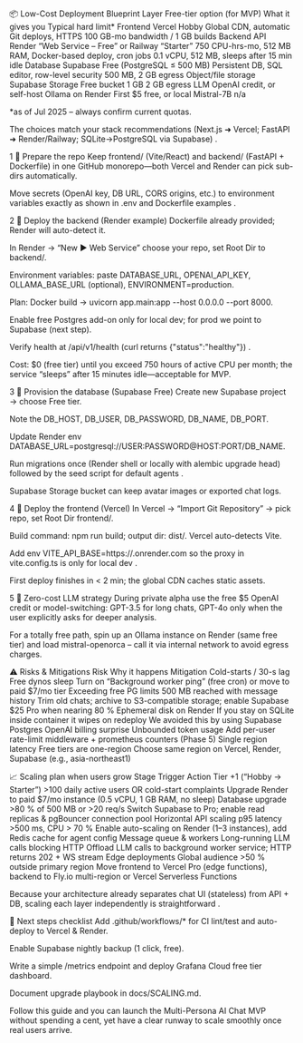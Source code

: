 
📦 Low-Cost Deployment Blueprint
Layer	Free-tier option (for MVP)	What it gives you	Typical hard limit*
Frontend	Vercel Hobby	Global CDN, automatic Git deploys, HTTPS	100 GB-mo bandwidth / 1 GB builds
Backend API	Render “Web Service – Free” or Railway “Starter”	750 CPU-hrs-mo, 512 MB RAM, Docker-based deploy, cron jobs	0.1 vCPU, 512 MB, sleeps after 15 min idle
Database	Supabase Free (PostgreSQL ≤ 500 MB)	Persistent DB, SQL editor, row-level security	500 MB, 2 GB egress
Object/file storage	Supabase Storage Free bucket	1 GB	2 GB egress
LLM	OpenAI credit, or self-host Ollama on Render	First $5 free, or local Mistral-7B	n/a

*as of Jul 2025 – always confirm current quotas.

The choices match your stack recommendations (Next.js ➜ Vercel; FastAPI ➜ Render/Railway; SQLite→PostgreSQL via Supabase)
.

1 ️⃣ Prepare the repo
Keep frontend/ (Vite/React) and backend/ (FastAPI + Dockerfile) in one GitHub monorepo—both Vercel and Render can pick sub-dirs automatically.

Move secrets (OpenAI key, DB URL, CORS origins, etc.) to environment variables exactly as shown in .env and Dockerfile examples
.

2 ️⃣ Deploy the backend (Render example)
Dockerfile already provided; Render will auto-detect it.

In Render → “New ► Web Service” choose your repo, set Root Dir to backend/.

Environment variables: paste DATABASE_URL, OPENAI_API_KEY, OLLAMA_BASE_URL (optional), ENVIRONMENT=production.

Plan: Docker build → uvicorn app.main:app --host 0.0.0.0 --port 8000.

Enable free Postgres add-on only for local dev; for prod we point to Supabase (next step).

Verify health at /api/v1/health (curl returns {"status":"healthy"})
.

Cost: $0 (free tier) until you exceed 750 hours of active CPU per month; the service “sleeps” after 15 minutes idle—acceptable for MVP.

3 ️⃣ Provision the database (Supabase Free)
Create new Supabase project → choose Free tier.

Note the DB_HOST, DB_USER, DB_PASSWORD, DB_NAME, DB_PORT.

Update Render env DATABASE_URL=postgresql://USER:PASSWORD@HOST:PORT/DB_NAME.

Run migrations once (Render shell or locally with alembic upgrade head) followed by the seed script for default agents
.

Supabase Storage bucket can keep avatar images or exported chat logs.

4 ️⃣ Deploy the frontend (Vercel)
In Vercel → “Import Git Repository” → pick repo, set Root Dir frontend/.

Build command: npm run build; output dir: dist/. Vercel auto-detects Vite.

Add env VITE_API_BASE=https://<render-service>.onrender.com so the proxy in vite.config.ts is only for local dev
.

First deploy finishes in < 2 min; the global CDN caches static assets.

5 ️⃣ Zero-cost LLM strategy
During private alpha use the free $5 OpenAI credit or model-switching: GPT-3.5 for long chats, GPT-4o only when the user explicitly asks for deeper analysis.

For a totally free path, spin up an Ollama instance on Render (same free tier) and load mistral-openorca – call it via internal network to avoid egress charges.

⚠️ Risks & Mitigations
Risk	Why it happens	Mitigation
Cold-starts / 30-s lag	Free dynos sleep	Turn on “Background worker ping” (free cron) or move to paid $7/mo tier
Exceeding free PG limits	500 MB reached with message history	Trim old chats; archive to S3-compatible storage; enable Supabase $25 Pro when nearing 80 %
Ephemeral disk on Render	If you stay on SQLite inside container it wipes on redeploy	We avoided this by using Supabase Postgres
OpenAI billing surprise	Unbounded token usage	Add per-user rate-limit middleware + prometheus counters (Phase 5)
Single region latency	Free tiers are one-region	Choose same region on Vercel, Render, Supabase (e.g., asia-northeast1)

📈 Scaling plan when users grow
Stage	Trigger	Action
Tier +1 (“Hobby → Starter”)	>100 daily active users OR cold-start complaints	Upgrade Render to paid $7/mo instance (0.5 vCPU, 1 GB RAM, no sleep)
Database upgrade	>80 % of 500 MB or >20 req/s	Switch Supabase to Pro; enable read replicas & pgBouncer connection pool
Horizontal API scaling	p95 latency >500 ms, CPU > 70 %	Enable auto-scaling on Render (1–3 instances), add Redis cache for agent config
Message queue & workers	Long-running LLM calls blocking HTTP	Offload LLM calls to background worker service; HTTP returns 202 + WS stream
Edge deployments	Global audience >50 % outside primary region	Move frontend to Vercel Pro (edge functions), backend to Fly.io multi-region or Vercel Serverless Functions

Because your architecture already separates chat UI (stateless) from API + DB, scaling each layer independently is straightforward
.

📝 Next steps checklist
 Add .github/workflows/* for CI lint/test and auto-deploy to Vercel & Render.

 Enable Supabase nightly backup (1 click, free).

 Write a simple /metrics endpoint and deploy Grafana Cloud free tier dashboard.

 Document upgrade playbook in docs/SCALING.md.

Follow this guide and you can launch the Multi-Persona AI Chat MVP without spending a cent, yet have a clear runway to scale smoothly once real users arrive.
